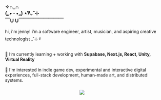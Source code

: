 <h3 align="left">✧∩_∩ <br>  („• ֊ •„) ⋆𐙚₊˚⊹<br>￣U U￣￣￣￣￣￣￣￣￣</h3>
<p align="left">hi, i'm jenny! i’m a software engineer, artist, musician, and aspiring creative technologist ₊˚⊹ ࿔<br><br>🌱 I’m currently learning + working with <b>Supabase, Next.js, React, Unity, Virtual Reality</b>
  <br><br> 🐇 I'm interested in indie game dev, experimental and interactive digital experiences, full-stack development, human-made art, and distributed systems.
</p>

###

<div align="center">
  <img src="https://visitor-badge.laobi.icu/badge?page_id=jennypng.jennypng&left_color=green&right_color=forestgreen&left_text=visitors"  />
</div>

<br>

###


